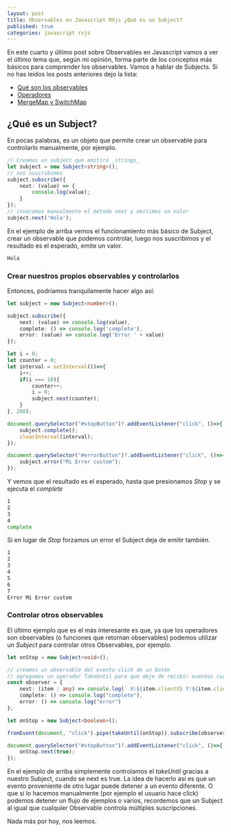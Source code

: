 ```yaml
---
layout: post
title: Observables en Javascript RXjs ¿Qué es un Subject?
published: true
categories: javascript rxjs
---
```

En este cuarto y último post sobre Observables en Javascript vamos a ver el último tema que, según mi opinión, forma parte de los conceptos más básicos para comprender los observables.
Vamos a hablar de Subjects. Si no has leídos los posts anteriores dejo la lista:
 - [Qué son los observables](2021-3-01-Observable-RXJS)
 - [Operadores](2021-3-01-Observable-RXJS2)
 - [MergeMap y SwitchMap](2021-3-01-Observable-RXJS)


## ¿Qué es un Subject?

En pocas palabras, es un objeto que permite crear un observable para controlarlo manualmente, por ejemplo.

``` typescript
// Creamos un subject que emitirá _strings_
let subject = new Subject<string>();
// nos suscribimos
subject.subscribe({
    next: (value) => {
        console.log(value);
    }
});
// invocamos manualmente el método next y emitimos un valor
subject.next('Hola');

```
En el ejemplo de arriba vemos el funcionamiento más básico de Subject, crear un observable que podemos controlar, luego nos suscribimos y el resultado es el esperado, emite un valor.

``` bash
Hola
```

### Crear nuestros propios observables y controlarlos

Entonces, podríamos tranquilamente hacer algo así:

``` typescript
let subject = new Subject<number>();

subject.subscribe({
    next: (value) => console.log(value),
    complete: () => console.log('complete'),
    error: (value) => console.log('Error ' + value)
});

let i = 0;
let counter = 0;
let interval = setInterval(()=>{
    i++;
    if(i === 10){
        counter++;
        i = 0;
        subject.next(counter);
    }
}, 200);

document.querySelector("#stopButton")?.addEventListener("click", ()=>{
    subject.complete();
    clearInterval(interval);
});

document.querySelector("#errorButton")?.addEventListener("click", ()=>{
    subject.error("Mi Error custom");
});

```

Y vemos que el resultado es el esperado, hasta que presionamos _Stop_ y se ejecuta el _complete_

``` bash
1 
2 
3 
4 
complete
```
Si en lugar de _Stop_ forzamos un error el Subject deja de emitir también.

``` bash
1 
2 
3 
4 
5 
6 
7 
Error Mi Error custom
```

### Controlar otros observables

El último ejemplo que es el más interesante es que, ya que los operadores son observables (o funciones que retornan observables) podemos utilizar un _Subject_ para controlar otros Observables, por ejemplo.

``` typescript
let onStop = new Subject<void>();

// creamos un observable del evento click de un botón
// agregamos un operador TakeUntil para que deje de recibir eventos cuando onStop finalice.
const observer = {
    next: (item : any) => console.log(` X:${item.clientX} Y:${item.clientY}`),
    complete: () => console.log("complete"),
    error: () => console.log("error")
};

let onStop = new Subject<boolean>();

fromEvent(document, "click").pipe(takeUntil(onStop)).subscribe(observer);

document.querySelector("#stopButton")?.addEventListener("click", ()=>{
    onStop.next(true);
});

```
En el ejemplo de arriba simplemente controlamos el _takeUntil_ gracias a nuestro Subject, cuando se next es true. La idea de hacerlo así es que un evento proveniente de otro lugar puede detener a un evento diferente. O que si lo hacemos manualmente (por ejemplo el usuario hace click) podemos detener un flujo de ejemplos o varios, recordemos que un Subject al igual que cualquier Observable controla múltiples suscripciones.

Nada más por hoy, nos leemos.

